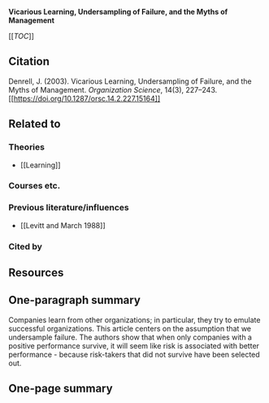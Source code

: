 **Vicarious Learning, Undersampling of Failure, and the Myths of Management**

[[_TOC_]]

## Citation

Denrell, J. (2003). Vicarious Learning, Undersampling of Failure, and the Myths of Management. *Organization Science*, 14(3), 227–243. [[https://doi.org/10.1287/orsc.14.2.227.15164]]

## Related to

### Theories
* [[Learning]]

### Courses etc.

### Previous literature/influences
* [[Levitt and March 1988]]

### Cited by

## Resources

## One-paragraph summary

Companies learn from other organizations; in particular, they try to emulate successful organizations. This article centers on the assumption that we undersample failure. The authors show that when only companies with a positive performance survive, it will seem like risk is associated with better performance - because risk-takers that did not survive have been selected out.

## One-page summary